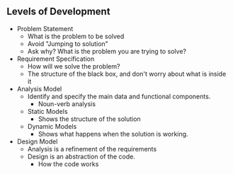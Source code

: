 ## Levels of Development

- Problem Statement
	- What is the problem to be solved
	- Avoid "Jumping to solution"
	- Ask why? What is the problem you are trying to solve?
- Requirement Specification
	- How will we solve the problem?
	- The structure of the black box, and don't worry about what is inside it
- Analysis Model
	- Identify and specify the main data and functional components.
		- Noun-verb analysis
	- Static Models
		- Shows the structure of the solution
	- Dynamic Models
		- Shows what happens when the solution is working.
- Design Model
	- Analysis is a refinement of the requirements
	- Design is an abstraction of the code.
		- How the code works



